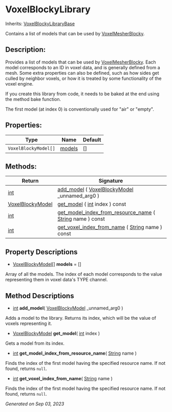 # VoxelBlockyLibrary

Inherits: [VoxelBlockyLibraryBase](VoxelBlockyLibraryBase.md)


Contains a list of models that can be used by [VoxelMesherBlocky](VoxelMesherBlocky.md).

## Description: 

Provides a list of models that can be used by [VoxelMesherBlocky](VoxelMesherBlocky.md). Each model corresponds to an ID in voxel data, and is generally defined from a mesh. Some extra properties can also be defined, such as how sides get culled by neighbor voxels, or how it is treated by some functionality of the voxel engine.

If you create this library from code, it needs to be baked at the end using the method bake function.

The first model (at index 0) is conventionally used for "air" or "empty".

## Properties: 


Type                  | Name                 | Default 
--------------------- | -------------------- | --------
`VoxelBlockyModel[]`  | [models](#i_models)  | []      
<p></p>

## Methods: 


Return                                                                | Signature                                                                                                                                                             
--------------------------------------------------------------------- | ----------------------------------------------------------------------------------------------------------------------------------------------------------------------
[int](https://docs.godotengine.org/en/stable/classes/class_int.html)  | [add_model](#i_add_model) ( [VoxelBlockyModel](VoxelBlockyModel.md) _unnamed_arg0 )                                                                                   
[VoxelBlockyModel](VoxelBlockyModel.md)                               | [get_model](#i_get_model) ( [int](https://docs.godotengine.org/en/stable/classes/class_int.html) index ) const                                                        
[int](https://docs.godotengine.org/en/stable/classes/class_int.html)  | [get_model_index_from_resource_name](#i_get_model_index_from_resource_name) ( [String](https://docs.godotengine.org/en/stable/classes/class_string.html) name ) const 
[int](https://docs.godotengine.org/en/stable/classes/class_int.html)  | [get_voxel_index_from_name](#i_get_voxel_index_from_name) ( [String](https://docs.godotengine.org/en/stable/classes/class_string.html) name ) const                   
<p></p>

## Property Descriptions

- [VoxelBlockyModel[]](https://docs.godotengine.org/en/stable/classes/class_voxelblockymodel[].html)<span id="i_models"></span> **models** = []

Array of all the models. The index of each model corresponds to the value representing them in voxel data's TYPE channel.

## Method Descriptions

- [int](https://docs.godotengine.org/en/stable/classes/class_int.html)<span id="i_add_model"></span> **add_model**( [VoxelBlockyModel](VoxelBlockyModel.md) _unnamed_arg0 ) 

Adds a model to the library. Returns its index, which will be the value of voxels representing it.

- [VoxelBlockyModel](VoxelBlockyModel.md)<span id="i_get_model"></span> **get_model**( [int](https://docs.godotengine.org/en/stable/classes/class_int.html) index ) 

Gets a model from its index.

- [int](https://docs.godotengine.org/en/stable/classes/class_int.html)<span id="i_get_model_index_from_resource_name"></span> **get_model_index_from_resource_name**( [String](https://docs.godotengine.org/en/stable/classes/class_string.html) name ) 

Finds the index of the first model having the specified resource name. If not found, returns `null`.

- [int](https://docs.godotengine.org/en/stable/classes/class_int.html)<span id="i_get_voxel_index_from_name"></span> **get_voxel_index_from_name**( [String](https://docs.godotengine.org/en/stable/classes/class_string.html) name ) 

Finds the index of the first model having the specified resource name. If not found, returns `null`.

_Generated on Sep 03, 2023_
